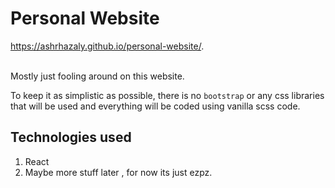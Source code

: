 # Personal Website

https://ashrhazaly.github.io/personal-website/.

<br>
Mostly just fooling around on this website.

<br>

To keep it as simplistic as possible, there is no `bootstrap` or any css libraries that will be used and everything will be coded using vanilla scss code.

## Technologies used

1. React
2. Maybe more stuff later , for now its just ezpz.
